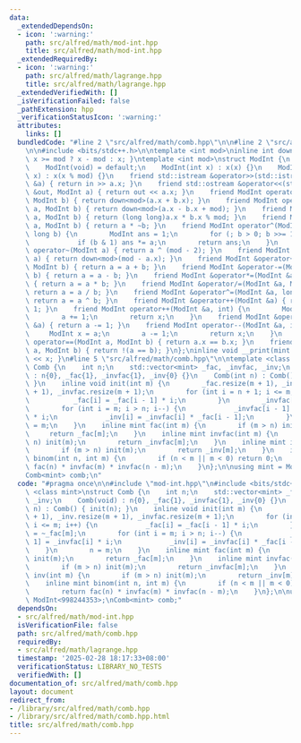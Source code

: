 ```yaml
---
data:
  _extendedDependsOn:
  - icon: ':warning:'
    path: src/alfred/math/mod-int.hpp
    title: src/alfred/math/mod-int.hpp
  _extendedRequiredBy:
  - icon: ':warning:'
    path: src/alfred/math/lagrange.hpp
    title: src/alfred/math/lagrange.hpp
  _extendedVerifiedWith: []
  _isVerificationFailed: false
  _pathExtension: hpp
  _verificationStatusIcon: ':warning:'
  attributes:
    links: []
  bundledCode: "#line 2 \"src/alfred/math/comb.hpp\"\n\n#line 2 \"src/alfred/math/mod-int.hpp\"\
    \n\n#include <bits/stdc++.h>\n\ntemplate <int mod>\ninline int down(int x) { return\
    \ x >= mod ? x - mod : x; }\ntemplate <int mod>\nstruct ModInt {\n    int x;\n\
    \    ModInt(void) = default;\n    ModInt(int x) : x(x) {}\n    ModInt(long long\
    \ x) : x(x % mod) {}\n    friend std::istream &operator>>(std::istream &in, ModInt\
    \ &a) { return in >> a.x; }\n    friend std::ostream &operator<<(std::ostream\
    \ &out, ModInt a) { return out << a.x; }\n    friend ModInt operator+(ModInt a,\
    \ ModInt b) { return down<mod>(a.x + b.x); }\n    friend ModInt operator-(ModInt\
    \ a, ModInt b) { return down<mod>(a.x - b.x + mod); }\n    friend ModInt operator*(ModInt\
    \ a, ModInt b) { return (long long)a.x * b.x % mod; }\n    friend ModInt operator/(ModInt\
    \ a, ModInt b) { return a * ~b; }\n    friend ModInt operator^(ModInt a, long\
    \ long b) {\n        ModInt ans = 1;\n        for (; b > 0; b >>= 1, a *= a)\n\
    \            if (b & 1) ans *= a;\n        return ans;\n    }\n    friend ModInt\
    \ operator~(ModInt a) { return a ^ (mod - 2); }\n    friend ModInt operator-(ModInt\
    \ a) { return down<mod>(mod - a.x); }\n    friend ModInt &operator+=(ModInt &a,\
    \ ModInt b) { return a = a + b; }\n    friend ModInt &operator-=(ModInt &a, ModInt\
    \ b) { return a = a - b; }\n    friend ModInt &operator*=(ModInt &a, ModInt b)\
    \ { return a = a * b; }\n    friend ModInt &operator/=(ModInt &a, ModInt b) {\
    \ return a = a / b; }\n    friend ModInt &operator^=(ModInt &a, long long b) {\
    \ return a = a ^ b; }\n    friend ModInt &operator++(ModInt &a) { return a +=\
    \ 1; }\n    friend ModInt operator++(ModInt &a, int) {\n        ModInt x = a;\n\
    \        a += 1;\n        return x;\n    }\n    friend ModInt &operator--(ModInt\
    \ &a) { return a -= 1; }\n    friend ModInt operator--(ModInt &a, int) {\n   \
    \     ModInt x = a;\n        a -= 1;\n        return x;\n    }\n    friend bool\
    \ operator==(ModInt a, ModInt b) { return a.x == b.x; }\n    friend bool operator!=(ModInt\
    \ a, ModInt b) { return !(a == b); }\n};\ninline void __print(mint x) { std::cerr\
    \ << x; }\n#line 5 \"src/alfred/math/comb.hpp\"\n\ntemplate <class mint>\nstruct\
    \ Comb {\n    int n;\n    std::vector<mint> _fac, _invfac, _inv;\n    Comb(void)\
    \ : n{0}, _fac{1}, _invfac{1}, _inv{0} {}\n    Comb(int n) : Comb() { init(n);\
    \ }\n    inline void init(int m) {\n        _fac.resize(m + 1), _inv.resize(m\
    \ + 1), _invfac.resize(m + 1);\n        for (int i = n + 1; i <= m; i++) {\n \
    \           _fac[i] = _fac[i - 1] * i;\n        }\n        _invfac[m] = ~_fac[m];\n\
    \        for (int i = m; i > n; i--) {\n            _invfac[i - 1] = _invfac[i]\
    \ * i;\n            _inv[i] = _invfac[i] * _fac[i - 1];\n        }\n        n\
    \ = m;\n    }\n    inline mint fac(int m) {\n        if (m > n) init(m);\n   \
    \     return _fac[m];\n    }\n    inline mint invfac(int m) {\n        if (m >\
    \ n) init(m);\n        return _invfac[m];\n    }\n    inline mint inv(int m) {\n\
    \        if (m > n) init(m);\n        return _inv[m];\n    }\n    inline mint\
    \ binom(int n, int m) {\n        if (n < m || m < 0) return 0;\n        return\
    \ fac(n) * invfac(m) * invfac(n - m);\n    }\n};\n\nusing mint = ModInt<998244353>;\n\
    Comb<mint> comb;\n"
  code: "#pragma once\n\n#include \"mod-int.hpp\"\n#include <bits/stdc++.h>\n\ntemplate\
    \ <class mint>\nstruct Comb {\n    int n;\n    std::vector<mint> _fac, _invfac,\
    \ _inv;\n    Comb(void) : n{0}, _fac{1}, _invfac{1}, _inv{0} {}\n    Comb(int\
    \ n) : Comb() { init(n); }\n    inline void init(int m) {\n        _fac.resize(m\
    \ + 1), _inv.resize(m + 1), _invfac.resize(m + 1);\n        for (int i = n + 1;\
    \ i <= m; i++) {\n            _fac[i] = _fac[i - 1] * i;\n        }\n        _invfac[m]\
    \ = ~_fac[m];\n        for (int i = m; i > n; i--) {\n            _invfac[i -\
    \ 1] = _invfac[i] * i;\n            _inv[i] = _invfac[i] * _fac[i - 1];\n    \
    \    }\n        n = m;\n    }\n    inline mint fac(int m) {\n        if (m > n)\
    \ init(m);\n        return _fac[m];\n    }\n    inline mint invfac(int m) {\n\
    \        if (m > n) init(m);\n        return _invfac[m];\n    }\n    inline mint\
    \ inv(int m) {\n        if (m > n) init(m);\n        return _inv[m];\n    }\n\
    \    inline mint binom(int n, int m) {\n        if (n < m || m < 0) return 0;\n\
    \        return fac(n) * invfac(m) * invfac(n - m);\n    }\n};\n\nusing mint =\
    \ ModInt<998244353>;\nComb<mint> comb;"
  dependsOn:
  - src/alfred/math/mod-int.hpp
  isVerificationFile: false
  path: src/alfred/math/comb.hpp
  requiredBy:
  - src/alfred/math/lagrange.hpp
  timestamp: '2025-02-28 18:17:33+08:00'
  verificationStatus: LIBRARY_NO_TESTS
  verifiedWith: []
documentation_of: src/alfred/math/comb.hpp
layout: document
redirect_from:
- /library/src/alfred/math/comb.hpp
- /library/src/alfred/math/comb.hpp.html
title: src/alfred/math/comb.hpp
---
```

